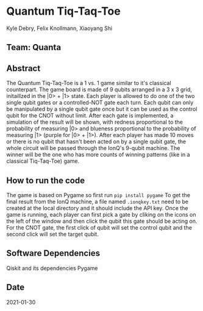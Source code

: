 # Quantum Tiq-Taq-Toe
Kyle Debry, Felix Knollmann, Xiaoyang Shi


## Team: Quanta

## Abstract 
The Quantum Tiq-Taq-Toe is a 1 vs. 1 game similar to it's classical counterpart. The game board is made of 9 qubits arranged in a 3 x 3 grid, initaillzed in the |0> + |1> state. Each player is allowed to do one of the two single qubit gates or a controlled-NOT gate each turn. Each qubit can only be manipulated by a single qubit gate once but it can be used as the control qubit for the CNOT without limit. After each gate is implemented, a simulation of the result will be shown, with redness proportional to the probability of measuring |0> and blueness proportional to the probability of measuring |1> (purple for |0> + |1>). After each player has made 10 moves or there is no qubit that hasn't been acted on by a single qubit gate, the whole circuit will be passed through the IonQ's 9-qubit machine. The winner will be the one who has more counts of winning patterns (like in a classical Tiq-Taq-Toe) game.  

## How to run the code
The game is based on Pygame so first run
`pip install pygame`
To get the final result from the IonQ machine, a file named `.ionqkey.txt` need to be created at the local directory and it should include the API key.
Once the game is running, each player can first pick a gate by cliking on the icons on the left of the window and then click the qubit this gate should be acting on. For the CNOT gate, the first click of qubit will set the control qubit and the second click will set the target qubit.


## Software Dependencies
Qiskit and its dependencies
Pygame

## Date
2021-01-30
